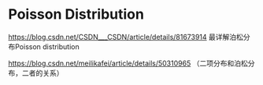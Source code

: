 

# Poisson Distribution
https://blog.csdn.net/CSDN___CSDN/article/details/81673914  最详解泊松分布Poisson distribution

https://blog.csdn.net/meilikafei/article/details/50310965 （二项分布和泊松分布，二者的关系）